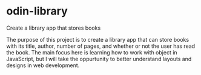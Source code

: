 # odin-library
Create a library app that stores books

The purpose of this project is to create a library app that can store
books with its title, author, number of pages, and whether or not the
user has read the book. The main focus here is learning how to work 
with object in JavaScript, but I will take the oppurtunity to better
understand layouts and designs in web development.